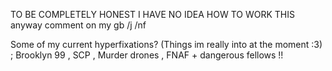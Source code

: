 TO BE COMPLETELY HONEST I HAVE NO IDEA HOW TO WORK THIS
anyway comment on my gb /j /nf

Some of my current hyperfixations? (Things im really into at the moment :3) ; Brooklyn 99 , SCP , Murder drones , FNAF + dangerous fellows !!

